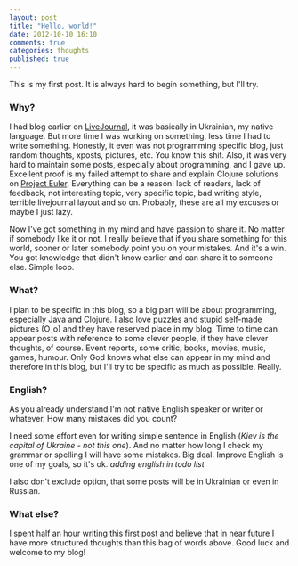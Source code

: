 ```yaml
---
layout: post
title: "Hello, world!"
date: 2012-10-10 16:10
comments: true
categories: thoughts
published: true
---
```


This is my first post.
It is always hard to begin something, but I'll try.

<!-- more -->

### Why?

I had blog earlier on [LiveJournal](http://mishadoff.livejournal.com), it was basically in Ukrainian, my native language.
But more time I was working on something, less time I had to write something.
Honestly, it even was not programming specific blog, just random thoughts, xposts, pictures, etc.
You know this shit. Also, it was very hard to maintain some posts, especially about programming, and I gave up.
Excellent proof is my failed attempt to share and explain Clojure solutions on [Project Euler](http://projecteuler.net).
Everything can be a reason: lack of readers, lack of feedback, not interesting topic, very specific topic,
bad writing style, terrible livejournal layout and so on. Probably, these are all my excuses or maybe I just lazy.

Now I've got something in my mind and have passion to share it.
No matter if somebody like it or not.
I really believe that if you share something for this world,
sooner or later somebody point you on your mistakes. And it's a win.
You got knowledge that didn't know earlier and can share it to someone else. Simple loop.

### What?

I plan to be specific in this blog, so a big part will be about programming, especially Java and Clojure.
I also love puzzles and stupid self-made pictures (O_o) and they have reserved place in my blog.
Time to time can appear posts with reference to some clever people, if they have clever thoughts, of course.
Event reports, some critic, books, movies, music, games, humour.
Only God knows what else can appear in my mind and therefore in this blog, but I'll try to be specific as much as possible.
Really.

### English?

As you already understand I'm not native English speaker or writer or whatever. How many mistakes did you count?

I need some effort even for writing simple sentence in English (*Kiev is the capital of Ukraine - not this one*).
And no matter how long I check my grammar or spelling I will have some mistakes. Big deal.
Improve English is one of my goals, so it's ok. *adding english in todo list*

I also don't exclude option, that some posts will be in Ukrainian or even in Russian.

### What else?

I spent half an hour writing this first post and believe that in near future I have more structured thoughts than this bag of words above.
Good luck and welcome to my blog!
